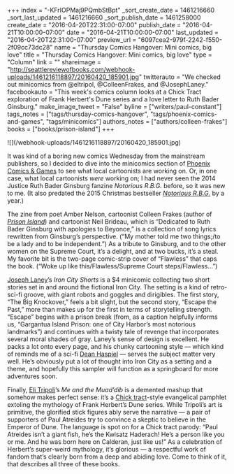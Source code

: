 +++
index = "-KFrIOPMaj9PQmbStBpt"
_sort_create_date = 1461216660
_sort_last_updated = 1461216660
_sort_publish_date = 1461258000
create_date = "2016-04-20T22:31:00-07:00"
publish_date = "2016-04-21T10:00:00-07:00"
date = "2016-04-21T10:00:00-07:00"
last_updated = "2016-04-20T22:31:00-07:00"
preview_url = "6097cea2-979f-2242-f550-2f09cc73dc28"
name = "Thursday Comics Hangover: Mini comics, big love"
title = "Thursday Comics Hangover: Mini comics, big love"
type = "Column"
link = ""
shareimage = "http://seattlereviewofbooks.com/webhook-uploads/1461216118897/20160420_185901.jpg"
twitterauto = "We checked out minicomics from @eltripol, @ColleenFrakes, and @JosephLaney."
facebookauto = "This week's comics column looks at a Chick Tract exploration of Frank Herbert's Dune series and a love letter to Ruth Bader Ginsburg."
make_image_tweet = "False"
byline = ["writers/paul-constant"]
tags_notes = ["tags/thursday-comics-hangover", "tags/phoenix-comics-and-games", "tags/minicomics"]
authors_notes = ["authors/colleen-frakes"]
books = ["books/prison-island"]
+++
<p class="image">![](/webhook-uploads/1461216118897/20160420_185901.jpg)</p>

It was kind of a boring new comics Wednesday from the mainstream publishers, so I decided to dive into the minicomics section of [Phoenix Comics & Games]( http://phoenixseattle.com/) to see what local cartoonists are working on. Or, in one case, what local cartoonists *were* working on; I had never seen the 2014 Justice Ruth Bader Ginsburg fanzine *Notorious R.B.G.* before, so it was new to me. (It also predated the 2015 Christmas bestseller [*Notorious R.B.G.*]( https://www.harpercollins.com/9780062415837/notorious-rbg) by a year.) 

The zine from poet Amber Nelson, cartoonist Colleen Frakes (author of [*Prison Island*]( http://seattlereviewofbooks.com/reviews/journey-to-prison-island/)) and cartoonist Neil Brideau, which is “Dedicated to Ruth Bader Ginsburg with apologies to Beyonce,” is a collection of song lyrics rewritten from Ginsburg’s perspective. (“My mother told me two things;/to be a lady and to be independent.”) As a tribute to Ginsburg, and to the other women on the Supreme Court, it’s a delight, and at two bucks, it’s a steal. My favorite bit is the two-page comic-strip cover of “Flawless” that caps the book. (“Woke up like this/Flawless/Supreme Court steps/Flawless…”) 

[Joseph Laney]( http://josephlaney.com/)’s *Iron City Shorts* is a $4 minicomic collecting two short stories set in and around the fictional Iron City. The setting is a kind of retro-sci-fi groove, with giant robots and goggles and dirigibles. The first story, “The Big Knockover,” feels a bit slight, but the second story, “Escape the Past,” more than makes up for the first in terms of storytelling strength. “Escape” begins with a prison break (from, as a caption helpfully informs us, “Gargantua Island Prison: one of City Harbor’s most notorious landmarks”) and continues with a twisty tale of revenge that incorporates several moral shades of gray. Laney’s sense of design is excellent. He packs a lot onto every page, and his chunky cartooning style — which kind of reminds me of a sci-fi [Dean Haspiel]( https://en.wikipedia.org/wiki/Dean_Haspiel) — serves the subject matter very well. He’s obviously put a lot of thought into Iron City as a setting and a theme, and hopefully this sampler will function as a springboard for more adventures soon.

Finally, [Eli Tripoli]( http://elitripoli.com/)’s *Me and the Muad’dib* is a demented mashup that somehow makes perfect sense: it’s a [Chick tract]( http://www.chick.com/gospel-tracts/?gclid=Cj0KEQjw0dy4BRCuuL_e5MeqmNABEiQAq8iNI__G-edqCtLwCtNkUYTAnNOfO9X2WeuOGaxyETBeO1MaAudi8P8HAQ)-style evangelical pamphlet extoling the mythology of Frank Herbert’s Dune series. While Tripoli’s art is primitive, the glorified stick figures ably serve the narrative — a pair of supporters of Paul Atreides try to convince a skeptic to believe in the Emperor of Dune. The language is spot on for a Chick tract parody: “Paul Atreides isn’t a giant fish, he’s the Kwisatz Haderach! He’s a person like you or me. And he was born here on Calderan, just like us!” As a celebration of Herbert’s super-weird mythology, it’s glorious — a respectful work of fandom that’s clearly born from a deep and abiding love. Come to think of it, that describes all three of these books.

